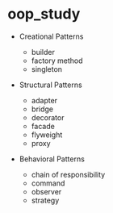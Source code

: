 # oop_study
- Creational Patterns
  - builder
  - factory method
  - singleton

- Structural Patterns
  - adapter
  - bridge
  - decorator
  - facade
  - flyweight
  - proxy

- Behavioral Patterns
  - chain of responsibility
  - command
  - observer
  - strategy
